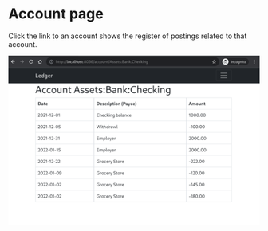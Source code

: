 # Account page

Click the link to an account shows the register of postings related to that
account.

![account page](webshots/account.png)
